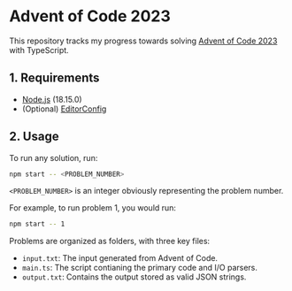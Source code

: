 # Advent of Code 2023

This repository tracks my progress towards solving [Advent of Code 2023](https://adventofcode.com/2023)
with TypeScript.

## 1. Requirements
- [Node.js](https://nodejs.org/en/download) (18.15.0)
- (Optional) [EditorConfig](https://editorconfig.org/)

## 2. Usage

To run any solution, run:
```bash
npm start -- <PROBLEM_NUMBER>
```

`<PROBLEM_NUMBER>` is an integer obviously representing the problem number.

For example, to run problem 1, you would run:
```bash
npm start -- 1
```

Problems are organized as folders, with three key files:
- `input.txt`: The input generated from Advent of Code.
- `main.ts`: The script contianing the primary code and I/O parsers.
- `output.txt`: Contains the output stored as valid JSON strings.
